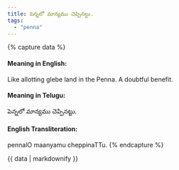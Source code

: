 ```yaml
---
title: పెన్నలో మాన్యము చెప్పినట్టు.
tags:
  - "penna"
---
```


{% capture data %}
#### Meaning in English:
Like allotting glebe land in the Penna.
A doubtful benefit.

#### Meaning in Telugu:
పెన్నలో మాన్యము చెప్పినట్టు.

#### English Transliteration:
pennalO maanyamu cheppinaTTu.
{% endcapture %}

{{ data | markdownify }}

